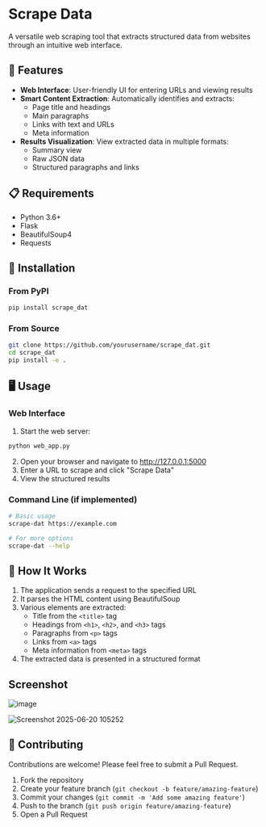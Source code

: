 # Scrape Data

A versatile web scraping tool that extracts structured data from websites through an intuitive web interface.

## 🚀 Features

- **Web Interface**: User-friendly UI for entering URLs and viewing results
- **Smart Content Extraction**: Automatically identifies and extracts:
  - Page title and headings
  - Main paragraphs
  - Links with text and URLs
  - Meta information
- **Results Visualization**: View extracted data in multiple formats:
  - Summary view
  - Raw JSON data
  - Structured paragraphs and links

## 📋 Requirements

- Python 3.6+
- Flask
- BeautifulSoup4
- Requests

## 🔧 Installation

### From PyPI

```bash
pip install scrape_dat
```

### From Source

```bash
git clone https://github.com/yourusername/scrape_dat.git
cd scrape_dat
pip install -e .
```

## 🖥️ Usage

### Web Interface

1. Start the web server:

```bash
python web_app.py
```

2. Open your browser and navigate to http://127.0.0.1:5000
3. Enter a URL to scrape and click "Scrape Data"
4. View the structured results

### Command Line (if implemented)

```bash
# Basic usage
scrape-dat https://example.com

# For more options
scrape-dat --help
```

## 🧩 How It Works

1. The application sends a request to the specified URL
2. It parses the HTML content using BeautifulSoup
3. Various elements are extracted:
   - Title from the `<title>` tag
   - Headings from `<h1>`, `<h2>`, and `<h3>` tags
   - Paragraphs from `<p>` tags
   - Links from `<a>` tags
   - Meta information from `<meta>` tags
4. The extracted data is presented in a structured format

## Screenshot

![image](https://github.com/user-attachments/assets/c4bb8f39-3a26-4fa1-a47c-c7a40009dbfa)

![Screenshot 2025-06-20 105252](https://github.com/user-attachments/assets/b7c70aa8-1c70-4a20-9b33-c1c6f6e18638)

## 🤝 Contributing

Contributions are welcome! Please feel free to submit a Pull Request.

1. Fork the repository
2. Create your feature branch (`git checkout -b feature/amazing-feature`)
3. Commit your changes (`git commit -m 'Add some amazing feature'`)
4. Push to the branch (`git push origin feature/amazing-feature`)
5. Open a Pull Request
